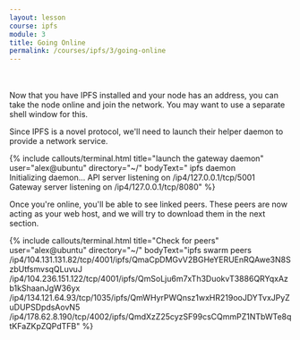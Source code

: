 ```yaml
---
layout: lesson
course: ipfs
module: 3
title: Going Online
permalink: /courses/ipfs/3/going-online
---
```

<br>
<br>
<span class="openingParagraph">
Now that you have IPFS installed and your node has an address, you can take the node online and join the network. You may want to use a separate shell window for this.</span>

Since IPFS is a novel protocol, we'll need to launch their helper daemon to provide a network service.

{% include callouts/terminal.html
    title="launch the gateway daemon"
    user="alex@ubuntu"
    directory="~/"
    bodyText=" ipfs daemon <br>Initializing daemon... API server listening on /ip4/127.0.0.1/tcp/5001<br>Gateway server listening on /ip4/127.0.0.1/tcp/8080"
%}        

Once you're online, you'll be able to see linked peers. These peers are now acting as your web host, and we will try to download them in the next section. 

{% include callouts/terminal.html
    title="Check for peers"
    user="alex@ubuntu"
    directory="~/"
    bodyText="ipfs swarm peers <br>/ip4/104.131.131.82/tcp/4001/ipfs/QmaCpDMGvV2BGHeYERUEnRQAwe3N8SzbUtfsmvsqQLuvuJ <br>/ip4/104.236.151.122/tcp/4001/ipfs/QmSoLju6m7xTh3DuokvT3886QRYqxAzb1kShaanJgW36yx <br>/ip4/134.121.64.93/tcp/1035/ipfs/QmWHyrPWQnsz1wxHR219ooJDYTvxJPyZuDUPSDpdsAovN5 <br>/ip4/178.62.8.190/tcp/4002/ipfs/QmdXzZ25cyzSF99csCQmmPZ1NTbWTe8qtKFaZKpZQPdTFB"
%}  
